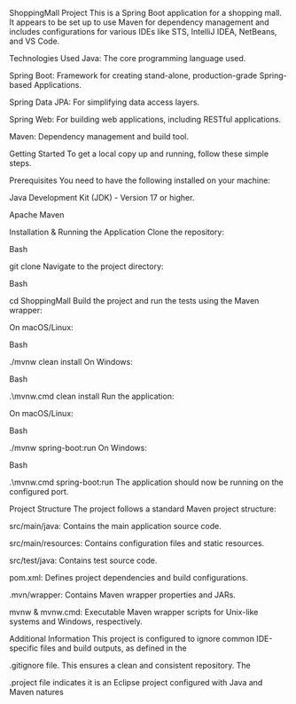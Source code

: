 ShoppingMall Project
This is a Spring Boot application for a shopping mall. It appears to be set up to use Maven for dependency management and includes configurations for various IDEs like STS, IntelliJ IDEA, NetBeans, and VS Code.

Technologies Used
Java: The core programming language used.

Spring Boot: Framework for creating stand-alone, production-grade Spring-based Applications.

Spring Data JPA: For simplifying data access layers.

Spring Web: For building web applications, including RESTful applications.

Maven: Dependency management and build tool.

Getting Started
To get a local copy up and running, follow these simple steps.

Prerequisites
You need to have the following installed on your machine:

Java Development Kit (JDK) - Version 17 or higher.

Apache Maven

Installation & Running the Application
Clone the repository:

Bash

git clone <your-repository-url>
Navigate to the project directory:

Bash

cd ShoppingMall
Build the project and run the tests using the Maven wrapper:

On macOS/Linux:

Bash

./mvnw clean install
On Windows:

Bash

.\mvnw.cmd clean install
Run the application:

On macOS/Linux:

Bash

./mvnw spring-boot:run
On Windows:

Bash

.\mvnw.cmd spring-boot:run
The application should now be running on the configured port.

Project Structure
The project follows a standard Maven project structure:

src/main/java: Contains the main application source code.

src/main/resources: Contains configuration files and static resources.

src/test/java: Contains test source code.

pom.xml: Defines project dependencies and build configurations.

.mvn/wrapper: Contains Maven wrapper properties and JARs.


mvnw & mvnw.cmd: Executable Maven wrapper scripts for Unix-like systems and Windows, respectively.


Additional Information
This project is configured to ignore common IDE-specific files and build outputs, as defined in the 

.gitignore file. This ensures a clean and consistent repository. The 

.project file indicates it is an Eclipse project configured with Java and Maven natures
